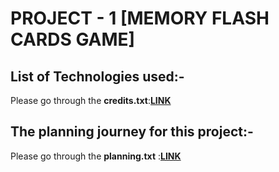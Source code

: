 # PROJECT - 1 [MEMORY FLASH CARDS GAME]
## List of Technologies used:-
 Please go through the **credits.txt**:[**LINK**](https://github.com/jayanth920/project-1/blob/main/credits.txt)
 
## The planning journey for this project:-
 Please go through the **planning.txt** :[**LINK**](https://github.com/jayanth920/project-1/blob/main/planning.txt)
